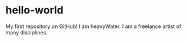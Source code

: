 # hello-world
My first repository on GitHub!
I am heavyWater. I am a freelance artist of many disciplines.
